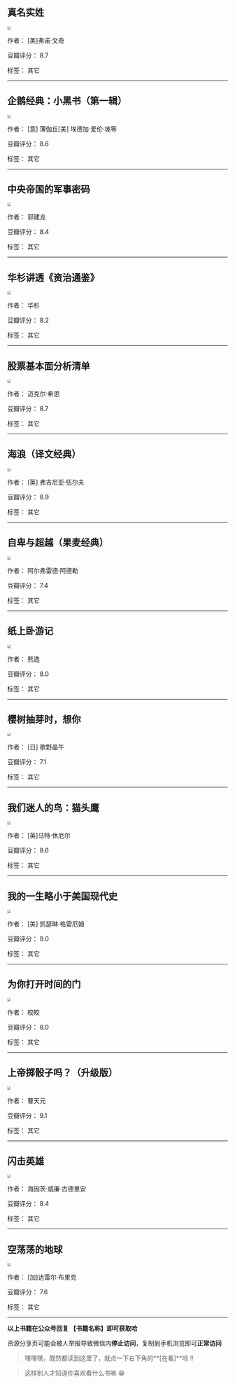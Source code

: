 ## 真名实姓

<img src="https://www.aibooks.cc/wp-content/uploads/2019/10/2019102208062653.jpg" style="zoom:50%;" />

作者： [美]弗诺·文奇

豆瓣评分：  8.7

标签： 其它


---

## 企鹅经典：小黑书（第一辑）

<img src="https://www.aibooks.cc/wp-content/uploads/2019/10/2019102207540088.jpeg" style="zoom:50%;" />

作者： [意] 薄伽丘[美] 埃德加·爱伦·坡等

豆瓣评分：  8.6

标签： 其它


---

## 中央帝国的军事密码

<img src="https://www.aibooks.cc/wp-content/uploads/2019/10/2019102207471877.jpg" style="zoom:50%;" />

作者： 郭建龙

豆瓣评分：  8.4

标签： 其它


---

## 华杉讲透《资治通鉴》

<img src="https://www.aibooks.cc/wp-content/uploads/2019/10/2019102207323763.jpg" style="zoom:50%;" />

作者： 华杉 

豆瓣评分：  8.2

标签： 其它


---

## 股票基本面分析清单

<img src="https://www.aibooks.cc/wp-content/uploads/2019/10/2019102207293390.jpg" style="zoom:50%;" />

作者： 迈克尔·希恩 

豆瓣评分：  8.7

标签： 其它


---

## 海浪（译文经典）

<img src="https://www.aibooks.cc/wp-content/uploads/2019/10/2019102207252464.jpg" style="zoom:50%;" />

作者： [英] 弗吉尼亚·伍尔夫

豆瓣评分：  8.9

标签： 其它


---

## 自卑与超越（果麦经典）

<img src="https://www.aibooks.cc/wp-content/uploads/2019/10/2019102207214417.jpg" style="zoom:50%;" />

作者： 阿尔弗雷德·阿德勒

豆瓣评分：  7.4

标签： 其它


---

## 纸上卧游记

<img src="https://www.aibooks.cc/wp-content/uploads/2019/10/2019102207171952.jpg" style="zoom:50%;" />

作者： 熊逸 

豆瓣评分：  8.0

标签： 其它


---

## 樱树抽芽时，想你

<img src="https://www.aibooks.cc/wp-content/uploads/2019/10/2019102207131229.jpg" style="zoom:50%;" />

作者： [日] 歌野晶午

豆瓣评分：  7.1

标签： 其它


---

## 我们迷人的鸟：猫头鹰

<img src="https://www.aibooks.cc/wp-content/uploads/2019/10/2019102207082424.jpg" style="zoom:50%;" />

作者： [英]马特·休厄尔

豆瓣评分：  8.6

标签： 其它


---

## 我的一生略小于美国现代史

<img src="https://www.aibooks.cc/wp-content/uploads/2019/10/2019102207050593.jpg" style="zoom:50%;" />

作者： [美] 凯瑟琳·格雷厄姆

豆瓣评分：  9.0

标签： 其它


---

## 为你打开时间的门

<img src="https://www.aibooks.cc/wp-content/uploads/2019/10/2019102207014374.jpg" style="zoom:50%;" />

作者： 皎皎

豆瓣评分：  8.0

标签： 其它


---

## 上帝掷骰子吗？（升级版）

<img src="https://www.aibooks.cc/wp-content/uploads/2019/10/2019102206541057.jpg" style="zoom:50%;" />

作者： 曹天元

豆瓣评分：  9.1

标签： 其它


---

## 闪击英雄

<img src="https://www.aibooks.cc/wp-content/uploads/2019/10/2019102206495980.jpg" style="zoom:50%;" />

作者： 海因茨·威廉·古德里安 

豆瓣评分：  8.4

标签： 其它


---

## 空荡荡的地球

<img src="https://www.aibooks.cc/wp-content/uploads/2019/10/2019102206470450.jpg" style="zoom:50%;" />

作者： [加]达雷尔·布里克

豆瓣评分：  7.6

标签： 其它


---


**以上书籍在公众号回复 【书籍名称】即可获取哈** 


资源分享页可能会被人举报导致微信内**停止访问**，复制到手机浏览即可**正常访问**


> 嘿嘿嘿，既然都读到这里了，就点一下右下角的**[在看]**呗 !!

> 

> 这样别人才知道你喜欢看什么书嘛 😁

